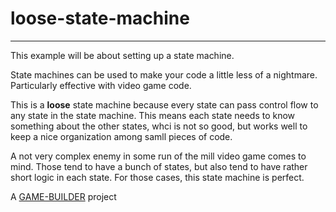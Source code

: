 # loose-state-machine
-------------------

This example will be about setting up a state machine.

State machines can be used to make your code a little less of a nightmare. Particularly effective with video game code. 

This is a **loose** state machine because every state can pass control flow to any state in the
state machine. This means each state needs to know something about the other states, whci is not
so good, but works well to keep a nice organization among samll pieces of code.

A not very complex enemy in some run of the mill video game comes to mind. Those tend to have a bunch
of states, but also tend to have rather short logic in each state. For those cases, this state machine is perfect.

A [GAME-BUILDER][game-builder] project

[game-builder]: http://diegomarquez.github.io/game-builder